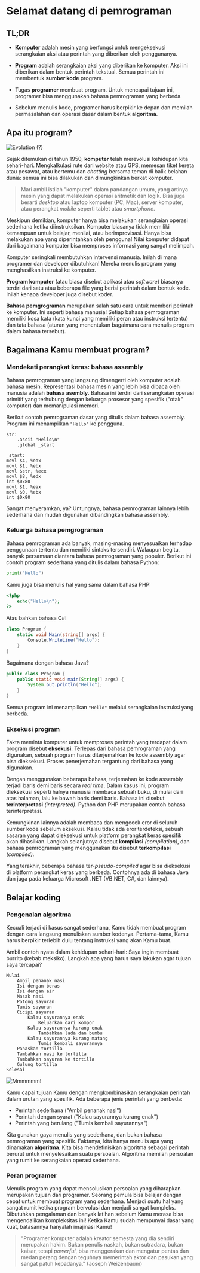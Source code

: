 # Selamat datang di pemrograman

## TL;DR

* **Komputer** adalah mesin yang berfungsi untuk mengeksekusi serangkaian aksi atau perintah yang diberikan oleh penggunanya.

* **Program** adalah serangkaian aksi yang diberikan ke komputer. Aksi ini diberikan dalam bentuk perintah tekstual. Semua perintah ini membentuk **sumber kode** program.

* Tugas **programer** membuat program. Untuk mencapai tujuan ini, programer bisa menggunakan bahasa pemrograman yang berbeda.

* Sebelum menulis kode, programer harus berpikir ke depan dan memilah permasalahan dan operasi dasar dalam bentuk **algoritma**.

## Apa itu program?

![Evolution (?)](images/intro02-01.jpg)

Sejak ditemukan di tahun 1950, **komputer** telah merevolusi kehidupan kita sehari-hari. Mengkalkulasi rute dari website atau GPS, memesan tiket kereta atau pesawat, atau bertemu dan *chatting* bersama teman di balik belahan dunia: semua ini bisa dilakukan dan dimungkinkan berkat komputer.

> Mari ambil istilah "komputer" dalam pandangan umum, yang artinya mesin yang dapat melakukan operasi aritmetik dan logik. Bisa juga berarti *desktop* atau laptop komputer (PC, Mac), server komputer, atau perangkat *mobile* seperti tablet atau *smartphone*.

Meskipun demikian, komputer hanya bisa melakukan serangkaian operasi sederhana ketika diinstruksikan. Komputer biasanya tidak memiliki kemampuan untuk belajar, menilai, atau berimprovisasi. Hanya bisa melakukan apa yang diperintahkan oleh pengguna! Nilai komputer didapat dari bagaimana komputer bisa memproses informasi yang sangat melimpah.

Komputer seringkali membutuhkan intervensi manusia. Inilah di mana programer dan developer dibutuhkan! Mereka menulis program yang menghasilkan instruksi ke komputer.

**Program komputer** (atau biasa disebut aplikasi atau *software*) biasanya terdiri dari satu atau beberapa file yang berisi perintah dalam bentuk kode. Inilah kenapa developer juga disebut koder.

**Bahasa pemgrograman** merupakan salah satu cara untuk memberi perintah ke komputer. Ini seperti bahasa manusia! Setiap bahasa pemrograman memiliki kosa kata (kata kunci yang memiliki peran atau instruksi tertentu) dan tata bahasa (aturan yang menentukan bagaimana cara menulis program dalam bahasa tersebut).

## Bagaimana Kamu membuat program?

### Mendekati perangkat keras: bahasa assembly

Bahasa pemrograman yang langsung dimengerti oleh komputer adalah bahasa mesin. Representasi bahasa mesin yang lebih bisa dibaca oleh manusia adalah **bahasa asembly**. Bahasa ini terdiri dari serangkaian operasi primitif yang terhubung dengan keluarga prosesor yang spesifik ("otak" komputer) dan memanipulasi memori.

Berikut contoh pemrograman dasar yang ditulis dalam bahasa assembly. Program ini menampilkan `"Hello"` ke pengguna.

```assembly
str:
    .ascii "Hello\n"
    .global _start

_start:
movl $4, %eax
movl $1, %ebx
movl $str, %ecx
movl $8, %edx
int $0x80
movl $1, %eax
movl $0, %ebx
int $0x80
```
Sangat menyeramkan, ya? Untungnya, bahasa pemrograman lainnya lebih sederhana dan mudah digunakan dibandingkan bahasa assembly.

### Keluarga bahasa pemgrograman

Bahasa pemrograman ada banyak, masing-masing menyesuaikan terhadap penggunaan tertentu dan memiliki sintaks tersendiri. Walaupun begitu, banyak persamaan diantara bahasa pemrograman yang populer. Berikut ini contoh program sederhana yang ditulis dalam bahasa Python:

```python
print("Hello")
```
Kamu juga bisa menulis hal yang sama dalam bahasa PHP:

```php
<?php
    echo("Hello\n");
?>
```

Atau bahkan bahasa C#!

```csharp
class Program {
    static void Main(string[] args) {
        Console.WriteLine("Hello");
    }
}
```
Bagaimana dengan bahasa Java?

```java
public class Program {
    public static void main(String[] args) {
        System.out.println("Hello");
    }
}
```

Semua program ini menampilkan `"Hello"` melalui serangkaian instruksi yang berbeda.

### Eksekusi program

Fakta meminta komputer untuk memproses perintah yang terdapat dalam program disebut **eksekusi**. Terlepas dari bahasa pemrograman yang digunakan, sebuah program harus diterjemahkan ke kode assembly agar bisa dieksekusi. Proses penerjemahan tergantung dari bahasa yang digunakan.

Dengan menggunakan beberapa bahasa, terjemahan ke kode assembly terjadi baris demi baris secara *real time*. Dalam kasus ini, program dieksekusi seperti halnya manusia membaca sebuah buku, di mulai dari atas halaman, lalu ke bawah baris demi baris. Bahasa ini disebut **terinterpretasi** *(interpreted)*. Python dan PHP merupakan contoh bahasa terinterpretasi.

Kemungkinan lainnya adalah membaca dan mengecek eror di seluruh sumber kode sebelum eksekusi. Kalau tidak ada eror terdeteksi, sebuah sasaran yang dapat dieksekusi untuk platform perangkat keras spesifik akan dihasilkan. Langkah selanjutnya disebut **kompilasi** *(compilation)*, dan bahasa pemrograman yang menggunakan itu disebut **terkompilasi** *(compiled)*.

Yang terakhir, beberapa bahasa ter-*pseudo-compiled* agar bisa dieksekusi di platform perangkat keras yang berbeda. Contohnya ada di bahasa Java dan juga pada keluarga Microsoft .NET (VB.NET, C#, dan lainnya).

## Belajar koding

### Pengenalan algoritma

Kecuali terjadi di kasus sangat sederhana, Kamu tidak membuat program dengan cara langsung menuliskan sumber kodenya. Pertama-tama, Kamu harus berpikir terlebih dulu tentang instruksi yang akan Kamu buat.

Ambil contoh nyata dalam kehidupan sehari-hari: Saya ingin membuat burrito (kebab meksiko). Langkah apa yang harus saya lakukan agar tujuan saya tercapai?

```text
Mulai
    Ambil penanak nasi
    Isi dengan beras
    Isi dengan air
    Masak nasi
    Potong sayuran
    Tumis sayuran
    Cicipi sayuran
        Kalau sayurannya enak
            Keluarkan dari kompor
        Kalau sayurannya kurang enak
            Tambahkan lada dan bumbu
        Kalau sayurannya kurang matang
            Tumis kembali sayurannya
    Panaskan tortilla
    Tambahkan nasi ke tortilla
    Tambahkan sayuran ke tortilla
    Gulung tortilla
Selesai
```

![Mmmmmm!](images/intro02-02.jpg)

Kamu capai tujuan Kamu dengan mengkombinasikan serangkaian perintah dalam urutan yang spesifik. Ada beberapa jenis perintah yang berbeda:

* Perintah sederhana ("Ambil penanak nasi")
* Perintah dengan syarat ("Kalau sayurannya kurang enak")
* Perintah yang berulang ("Tumis kembali sayurannya")

Kita gunakan gaya menulis yang sederhana, dan bukan bahasa pemrograman yang spesifik. Faktanya, kita hanya menulis apa yang dinamakan **algoritma**. Kita bisa mendefinisikan algoritma sebagai perintah berurut untuk menyelesaikan suatu persoalan. Algoritma memilah persoalan yang rumit ke serangkaian operasi sederhana.

### Peran programer

Menulis program yang dapat mensolusikan persoalan yang diharapkan merupakan tujuan dari programer. Seorang pemula bisa belajar dengan cepat untuk membuat program yang sederhana. Menjadi suatu hal yang sangat rumit ketika program bervolusi dan menjadi sangat kompleks. Dibutuhkan pengalaman dan banyak latihan sebelum Kamu merasa bisa mengendalikan kompleksitas ini! Ketika Kamu sudah mempunyai dasar yang kuat, batasannya hanyalah imajinasi Kamu!

> "Programer komputer adalah kreator semesta yang dia sendiri merupakan hakim. Bukan penulis naskah, bukan sutradara, bukan kaisar, tetapi *powerful*, bisa menggerakan dan mengatur pentas dan medan perang dengan teguhnya memerintah aktor dan pasukan yang sangat patuh kepadanya." (Joseph Weizenbaum)
